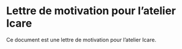# Lettre de motivation pour l’atelier Icare



Ce document est une lettre de motivation pour l’atelier Icare.